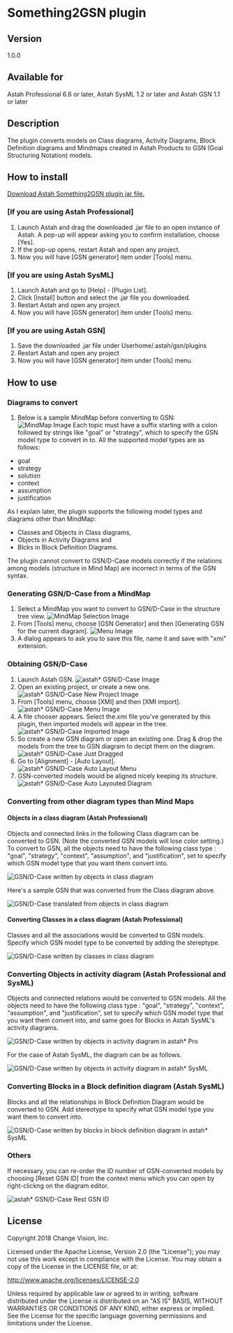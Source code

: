 Something2GSN plugin
===============================
Version
----------------
1.0.0

Available for
----------------
Astah Professional 6.6 or later, Astah SysML 1.2 or later and Astah GSN 1.1 or later

Description
----------------
The plugin converts models on Class diagrams, Activity Diagrams, Block Definition diagrams and Mindmaps created in Astah Products to GSN (Goal Structuring Notation) models.


How to install
----------------
[Download Astah Something2GSN plugin jar file.]()

### [If you are using Astah Professional]
1. Launch Astah and drag the downloaded .jar file to an open instance of Astah. A pop-up will appear asking you to confirm installation, choose [Yes].
3. If the pop-up opens, restart Astah and open any project.
3. Now you will have [GSN generator] item under [Tools] menu.

### [If you are using Astah SysML]
1. Launch Astah and go to [Help] - [Plugin List].
2. Click [Install] button and select the .jar file you downloaded.
3. Restart Astah and open any project.
3. Now you will have [GSN generator] item under [Tools] menu.

### [If you are using Astah GSN]
1. Save the downloaded .jar file under Userhome/.astah/gsn/plugins
2. Restart Astah and open any project
3. Now you will have  [GSN generator] item under [Tools] menu.

How to use
----------------
### Diagrams to convert
1. Below is a sample MindMap before converting to GSN:
![MindMap Image](doc/mindmap.png)
Each topic must have a suffix starting with a colon followed by strings like "goal" or "strategy", which to specify the GSN model type to convert in to. All the supported model types are as follows:
- goal
- strategy
- solution
- context
- assumption
- justification

As I explain later, the plugin supports the following model types and diagrams other than MindMap:
- Classes and Objects in Class diagrams,
- Objects in Activity Diagrams and
- Blcks in Block Definition Diagrams.

The plugin cannot convert to GSN/D-Case models correctly if the relations among models (structure in Mind Map) are incorrect in terms of the GSN syntax.


### Generating GSN/D-Case from a MindMap

1. Select a MindMap you want to convert to GSN/D-Case in the structure tree view.
![MindMap Selection Image](doc/mindmap_selection.png)
2. From [Tools] menu, choose [GSN Generator] and then [Generating GSN for the current diagram].
![Menu Image](doc/menu.png)
3. A dialog appears to ask you to save this file, name it and save with "xmi" extension.

### Obtaining GSN/D-Case

1. Launch Astah GSN.
![astah* GSN/D-Case Image](doc/astah_gsn_dcase.png)
2. Open an existing project, or create a new one.
![astah* GSN/D-Case New Project Image](doc/gsn_new.png)
3. From [Tools] menu, choose [XMI] and then [XMI import].
![astah* GSN/D-Case Menu Image](doc/gsn_menu.png)
4. A file chooser appears. Select the.xmi file you've generated by this plugin, then imported models will appear in the tree.
![astah* GSN/D-Case Imported Image](doc/model_tree.png)
5. So create a new GSN diagram or open an existing one. Drag & drop the models from the tree to GSN diagram to decipt them on the diagram.
![astah* GSN/D-Case Just Dragged](doc/just_dragged.png)
6. Go to [Alignment] - [Auto Layout].
![astah* GSN/D-Case Auto Layout Menu](doc/auto_layout_menu.png)
7. GSN-converted models would be aligned nicely keeping its structure.
![astah* GSN/D-Case Auto Layouted Diagram](doc/auto_layouted.png)

### Converting from other diagram types than Mind Maps

#### Objects in a class diagram (Astah Professional)
Objects and connected links in the following Class diagram can be converted to GSN. (Note the converted GSN models will lose color setting.) To convert to GSN, all the objects need to have the following class type : "goal", "strategy", "context", "assumption", and "justification", set to specify which GSN model type that you want them convert into.

![GSN/D-Case written by objects in class diagram](doc/objects_in_class_diagram.png)

Here's a sample GSN that was converted from the Class diagram above.

![GSN/D-Case translated from objects in class diagram](doc/translated_gsn.png)

#### Converting Classes in a class diagram (Astah Professional)
Classes and all the associations would be converted to GSN models. Specify which GSN model type to be converted by adding the stereptype.

![GSN/D-Case written by classes in class diagram](doc/classes_in_class_diagram.png)

### Converting Objects in activity diagram (Astah Professional and SysML)
Objects and connected relations would be converted to GSN models. All the objects need to have the following class type : "goal", "strategy", "context", "assumption", and "justification", set to specify which GSN model type that you want them convert into, and same goes for Blocks in Astah SysML's activity diagrams.

![GSN/D-Case written by objects in activity diagram in astah* Pro](doc/objects_in_activity_diagram.png)

For the case of Astah SysML, the diagram can be as follows.

![GSN/D-Case written by objects in activity diagram in astah* SysML](doc/activity_diagram_in_sysml.png)

### Converting Blocks in a Block definition diagram (Astah SysML)
Blocks and all the relationships in Block Definition Diagram would be converted to GSN. Add stereotype to specify what GSN model type you want them to convert into.

![GSN/D-Case written by blocks in block definition diagram in astah* SysML](doc/blocks_in_bdd.png)

### Others
If necessary, you can re-order the ID number of GSN-converted models by choosing [Reset GSN ID] from the context menu which you can open by right-clickng on the diagram editor.

![astah* GSN/D-Case Rest GSN ID](doc/reset_gsn_id.png)

License
---------------
Copyright 2018 Change Vision, Inc.

Licensed under the Apache License, Version 2.0 (the "License");
you may not use this work except in compliance with the License.
You may obtain a copy of the License in the LICENSE file, or at:

   <http://www.apache.org/licenses/LICENSE-2.0>

Unless required by applicable law or agreed to in writing, software
distributed under the License is distributed on an "AS IS" BASIS,
WITHOUT WARRANTIES OR CONDITIONS OF ANY KIND, either express or implied.
See the License for the specific language governing permissions and
limitations under the License.
